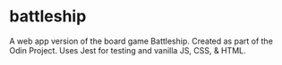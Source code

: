 # battleship
A web app version of the board game Battleship. Created as part of the Odin Project. Uses Jest for testing and vanilla JS, CSS, & HTML.
